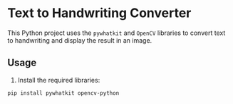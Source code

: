 # Text to Handwriting Converter

This Python project uses the `pywhatkit` and `OpenCV` libraries to convert text to handwriting and display the result in an image.

## Usage

1. Install the required libraries:

```bash
pip install pywhatkit opencv-python
